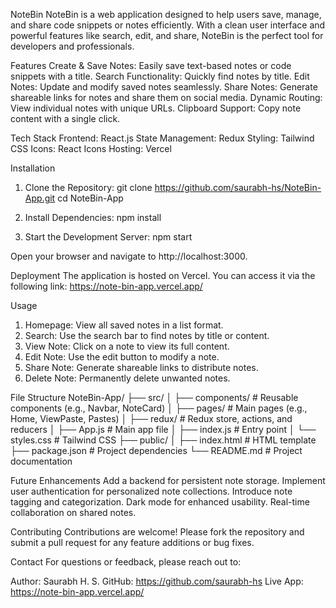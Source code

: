 NoteBin
NoteBin is a web application designed to help users save, manage, and share code snippets or notes efficiently. With a clean user interface and powerful features like search, edit, and share, NoteBin is the perfect tool for developers and professionals.

Features
Create & Save Notes: Easily save text-based notes or code snippets with a title.
Search Functionality: Quickly find notes by title.
Edit Notes: Update and modify saved notes seamlessly.
Share Notes: Generate shareable links for notes and share them on social media.
Dynamic Routing: View individual notes with unique URLs.
Clipboard Support: Copy note content with a single click.

Tech Stack
Frontend: React.js
State Management: Redux
Styling: Tailwind CSS
Icons: React Icons
Hosting: Vercel

Installation
1. Clone the Repository:
git clone https://github.com/saurabh-hs/NoteBin-App.git
cd NoteBin-App

2. Install Dependencies:
npm install

3. Start the Development Server:
npm start

Open your browser and navigate to http://localhost:3000.

Deployment
The application is hosted on Vercel. You can access it via the following link:
https://note-bin-app.vercel.app/

Usage
1. Homepage: View all saved notes in a list format.
2. Search: Use the search bar to find notes by title or content.
3. View Note: Click on a note to view its full content.
4. Edit Note: Use the edit button to modify a note.
5. Share Note: Generate shareable links to distribute notes.
6. Delete Note: Permanently delete unwanted notes.

File Structure
NoteBin-App/
├── src/
│   ├── components/      # Reusable components (e.g., Navbar, NoteCard)
│   ├── pages/           # Main pages (e.g., Home, ViewPaste, Pastes)
│   ├── redux/           # Redux store, actions, and reducers
│   ├── App.js           # Main app file
│   ├── index.js         # Entry point
│   └── styles.css       # Tailwind CSS
├── public/
│   ├── index.html       # HTML template
├── package.json         # Project dependencies
└── README.md            # Project documentation

Future Enhancements
Add a backend for persistent note storage.
Implement user authentication for personalized note collections.
Introduce note tagging and categorization.
Dark mode for enhanced usability.
Real-time collaboration on shared notes.

Contributing
Contributions are welcome! Please fork the repository and submit a pull request for any feature additions or bug fixes.

Contact
For questions or feedback, please reach out to:

Author: Saurabh H. S.
GitHub: https://github.com/saurabh-hs
Live App: https://note-bin-app.vercel.app/
